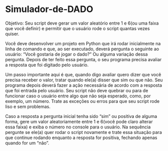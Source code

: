 # Simulador-de-DADO


Objetivo: Seu script deve gerar um valor aleatório entre 1 e 6(ou uma faixa que você definir) e permitir que o usuário rode o script quantas vezes quiser.

Você deve desenvolver um projeto em Python que irá rodar inicialmente na linha de comando e que, ao ser executado, deverá pergunta o seguinte ao usuário: “Você gostaria de jogar o dado?” Ou alguma variação dessa pergunta. Depois de ter feito essa pergunta, o seu programa precisa avaliar a resposta que foi digitado pelo usuário.

Um passo importante aqui é que, quando digo avaliar quero dizer que você precisa receber o valor, tratar quando ele(a) disser que sim ou que não. Seu programa depois deverá fazer a ação necessária de acordo com a resposta que foi entrada pelo usuário. Seu script não deve quebrar ou para de funcionar caso o usuário entre algo que não seja esperado, como, por exemplo, um número. Trate as exceções ou erros para que seu script rode liso e sem problemas.

Caso a resposta a pergunta inicial tenha sido “sim” ou positiva de alguma forma, gere um valor aleatoriamente entre 1 e 6(você pode claro alterar essa faixa) e exiba o número no console para o usuário. Na sequência pergunte se ele(a) quer rodar o script novamente e trate essa situação para que continue rodando enquanto a resposta for positiva, fechando apenas quando for um “não”.

